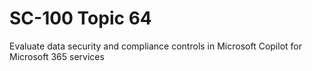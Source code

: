 # SC-100 Topic 64

Evaluate data security and compliance controls in Microsoft Copilot for Microsoft 365 services
